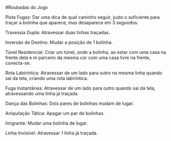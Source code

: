 #Roubadas do Jogo

Pista Fugaz: Dar uma dica de qual caminho seguir, justo o suficiente para traçar a bolinha que aparece, mas desaparece em 3 segundos.

Travessia Dupla: Atravessar duas linhas traçadas.

Inversão de Destino: Mudar a posição de 1 bolinha.

Túnel Residencial: Criar um túnel, onde a bolinha, ao estar com uma casa na frente dela e m parceiro da mesma cor com uma casa livre na frente, conecta-se.

Rota Labiríntica: Atravessar de um lado para outro na mesma linha quando sai da tela, criando uma rota labiríntica.

Fuga Instantânea: Atravessar de um lado para outro quando sai da tela, atravessando uma linha já traçada.

Dança das Bolinhas: Dois pares de bolinhas mudam de lugar.

Aniquilação Tática: Apagar um par de bolinhas. 

Imigrante: Mudar uma bolinha de lugar.

Linha Invisível: Atravessar 1 linha já traçada.